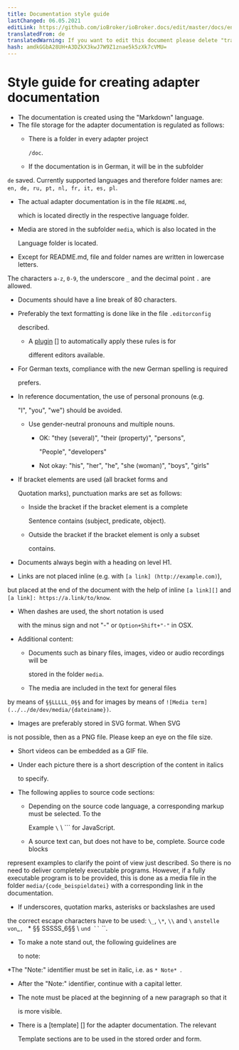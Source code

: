 ```yaml
---
title: Documentation style guide
lastChanged: 06.05.2021
editLink: https://github.com/ioBroker/ioBroker.docs/edit/master/docs/en/dev/adapterdocstyleguide.md
translatedFrom: de
translatedWarning: If you want to edit this document please delete "translatedFrom" field, elsewise this document will be translated automatically again
hash: amdkGGbA28UH+A3DZkX3kwJ7W9Z1znae5k5zXk7cVMU=
---
```

# Style guide for creating adapter documentation
* The documentation is created using the "Markdown" language.
* The file storage for the adapter documentation is regulated as follows:
  * There is a folder in every adapter project

    `/doc`.

  * If the documentation is in German, it will be in the subfolder

`de` saved. Currently supported languages and therefore folder names are: `en, de, ru, pt, nl, fr, it, es, pl`.

  * The actual adapter documentation is in the file `README.md`,

    which is located directly in the respective language folder.

  * Media are stored in the subfolder `media`, which is also located in the

    Language folder is located.

  * Except for README.md, file and folder names are written in lowercase letters.

The characters `a-z`, `0-9`, the underscore `_` and the decimal point `.` are allowed.

* Documents should have a line break of 80 characters.
* Preferably the text formatting is done like in the file `.editorconfig`

  described.

  * A [plugin] [] to automatically apply these rules is for

    different editors available.

* For German texts, compliance with the new German spelling is required

  prefers.

* In reference documentation, the use of personal pronouns (e.g.

  "I", "you", "we") should be avoided.

  * Use gender-neutral pronouns and multiple nouns.
    * OK: "they (several)", "their (property)", "persons",

      "People", "developers"

    * Not okay: "his", "her", "he", "she (woman)", "boys", "girls"
* If bracket elements are used (all bracket forms and

  Quotation marks), punctuation marks are set as follows:

  * Inside the bracket if the bracket element is a complete

    Sentence contains (subject, predicate, object).

  * Outside the bracket if the bracket element is only a subset

    contains.

* Documents always begin with a heading on level H1.
* Links are not placed inline (e.g. with `[a link] (http://example.com)`),

but placed at the end of the document with the help of inline `[a link][]` and `[a link]: https://a.link/to/know`.

* When dashes are used, the short notation is used

  with the minus sign and not "-" or `Option+Shift+"-"` in OSX.

* Additional content:
  * Documents such as binary files, images, video or audio recordings will be

    stored in the folder `media`.

  * The media are included in the text for general files

by means of `§§LLLLL_0§§` and for images by means of `![Media term](../../de/dev/media/{dateiname})`.

  * Images are preferably stored in SVG format. When SVG

is not possible, then as a PNG file. Please keep an eye on the file size.

  * Short videos can be embedded as a GIF file.
  * Under each picture there is a short description of the content in italics

    to specify.

* The following applies to source code sections:
  * Depending on the source code language, a corresponding markup must be selected. To the

    Example `\` \ `\`` for JavaScript.

  * A source text can, but does not have to be, complete. Source code blocks

represent examples to clarify the point of view just described. So there is no need to deliver completely executable programs. However, if a fully executable program is to be provided, this is done as a media file in the folder `media/{code_beispieldatei}` with a corresponding link in the documentation.

* If underscores, quotation marks, asterisks or backslashes are used

the correct escape characters have to be used: `\_`, `\*`, `\\` and ``\`` ` anstelle von `_`, ` * §§ SSSSS_6§§ \ ` und `` ` ``.

* To make a note stand out, the following guidelines are

  to note:

 *The "Note:" identifier must be set in italic, i.e. as `* Note* `.
  * After the "Note:" identifier, continue with a capital letter.
  * The note must be placed at the beginning of a new paragraph so that it

    is more visible.

* There is a [template] [] for the adapter documentation. The relevant

  Template sections are to be used in the stored order and form.

[Plugin]: http://editorconfig.org/#download

[Vorlage]: dev/adaptertemplate